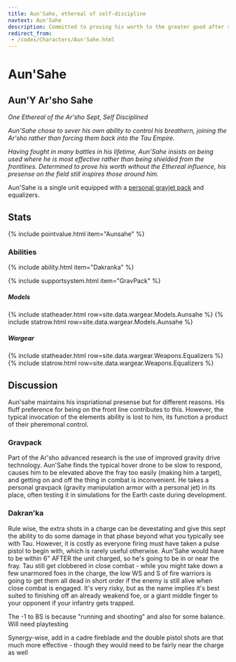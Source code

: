 ```yaml
---
title: Aun'Sahe, ethereal of self-discipline
navtext: Aun'Sahe
description: Committed to proving his worth to the greater good after severing his own control of his bretheren, Aun'sahe is the only Ethereal member of the Ar'sho Enclave. WH40K 8th Edition Data Sheet
redirect_from: 
 - /codex/Characters/Aun'Sahe.html
---
```


# Aun'Sahe

## Aun'Y Ar'sho Sahe

*One Ethereal of the Ar'sho Sept, Self Disciplined*

*Aun'Sahe chose to sever his own ability to control his breathern, joining the Ar'sho rather than forcing them back into the Tau Empire.*

*Having fought in many battles in his lifetime, Aun'Sahe insists on being used where he is most effective rather than being shielded from the frontlines. Determined to prove his worth without the Ethereal influence, his presense on the field still inspires those around him.*

Aun'Sahe is a single unit equipped with a [personal gravjet pack](/codex/Wargear/Gravpack.html) and equalizers. 

## Stats

{% include pointvalue.html item="Aunsahe" %}

### Abilities

{% include ability.html item="Dakranka" %}

{% include supportsystem.html item="GravPack" %}

##### Models

{% include statheader.html row=site.data.wargear.Models.Aunsahe %}
{% include statrow.html row=site.data.wargear.Models.Aunsahe %}

##### Wargear

{% include statheader.html row=site.data.wargear.Weapons.Equalizers %}
{% include statrow.html row=site.data.wargear.Weapons.Equalizers %}

## Discussion

Aun'sahe maintains his inspriational presense but for different reasons. His fluff preference for being on the front line contributes to this. However, the typical invocation of the elements ability is lost to him, its function a product of their pheremonal control. 

### Gravpack

Part of the Ar'sho advanced research is the use of improved gravity drive technology. Aun'Sahe finds the typical hover drone to be slow to respond, causes him to be elevated above the fray too easily (making him a target), and getting on and off the thing in combat is inconvenient. He takes a personal gravpack (gravity manipulation armor with a personal jet) in its place, often testing it in simulations for the Earth caste during development.  

### Dakran'ka

Rule wise, the extra shots in a charge can be devestating and give this sept the ability to do some damage in that phase beyond what you typically see with Tau. However, it is costly as everyone firing must have taken a pulse pistol to begin with, which is rarely useful otherwise. Aun'Sahe would have to be within 6" AFTER the unit charged, so he's going to be in or near the fray. Tau still get clobbered in close combat - while you might take down a few unarmored foes in the charge, the low WS and S of fire warriors is going to get them all dead in short order if the enemy is still alive when close combat is engaged. It's very risky, but as the name implies it's best suited to finishing off an already weakend foe, or a giant middle finger to your opponent if your infantry gets trapped.

The -1 to BS is because "running and shooting" and also for some balance. Will need playtesting

Synergy-wise, add in a cadre fireblade and the double pistol shots are that much more effective - though they would need to be fairly near the charge as well
